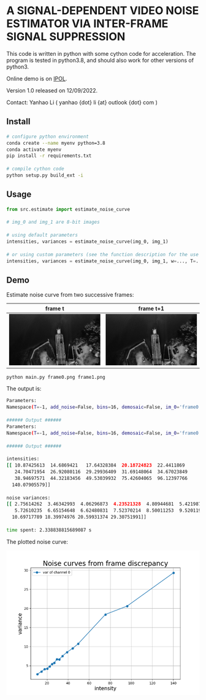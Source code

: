 # A SIGNAL-DEPENDENT VIDEO NOISE ESTIMATOR VIA INTER-FRAME SIGNAL SUPPRESSION


This code is written in python with some cython code for acceleration.
The program is tested in python3.8, and should also work for other versions of python3.


Online demo is on [IPOL](https://ipolcore.ipol.im/demo/clientApp/demo.html?id=77777000249).

Version 1.0 released on 12/09/2022.

Contact: Yanhao Li ( yanhao {dot} li {at} outlook {dot} com )


## Install


``` bash
# configure python environment
conda create --name myenv python=3.8
conda activate myenv
pip install -r requirements.txt

# compile cython code
python setup.py build_ext -i
```

## Usage

``` python
from src.estimate import estimate_noise_curve

# img_0 and img_1 are 8-bit images

# using default parameters
intensities, variances = estimate_noise_curve(img_0, img_1)

# or using custom parameters (see the function description for the use of parameters)
intensities, variances = estimate_noise_curve(img_0, img_1, w=..., T=..., th=..., q=..., bins=..., s=..., f=...)


```


## Demo

Estimate noise curve from two successive frames:

frame t             |  frame t+1
:---:|:---:
![](frame0.png)  |  ![](frame1.png)

``` bash
python main.py frame0.png frame1.png
```

The output is:
``` bash
Parameters:
Namespace(T=-1, add_noise=False, bins=16, demosaic=False, im_0='frame0.png', im_1='frame1.png', multiscale=0, noise_a=3, noise_b=3, quantile=5, search_range=5, th=3, w=8)

###### Output ###### 
Parameters:
Namespace(T=-1, add_noise=False, bins=16, demosaic=False, im_0='frame0.png', im_1='frame1.png', multiscale=0, noise_a=3, noise_b=3, quantile=5, search_range=5, th=3, w=8)

###### Output ###### 

intensities:
[[ 10.87425613  14.6869421   17.64328384  20.18724823  22.4411869
   24.70471954  26.92080116  29.29936409  31.69148064  34.67023849
   38.94697571  44.32183456  49.53039932  75.42604065  96.12397766
  140.07905579]] 

noise variances:
[[ 2.75614262  3.46342993  4.06296873  4.23521328  4.80944681  5.42198753
   5.72610235  6.65154648  6.62480831  7.52370214  8.50011253  9.52011967
  10.69717789 18.39974976 20.59931374 29.30751991]] 

time spent: 2.338838815689087 s

```

The plotted noise curve:

<!-- ![](curve.png | width=100) -->


<img src="curve_s0.png" alt="alt text" width="600"/>

